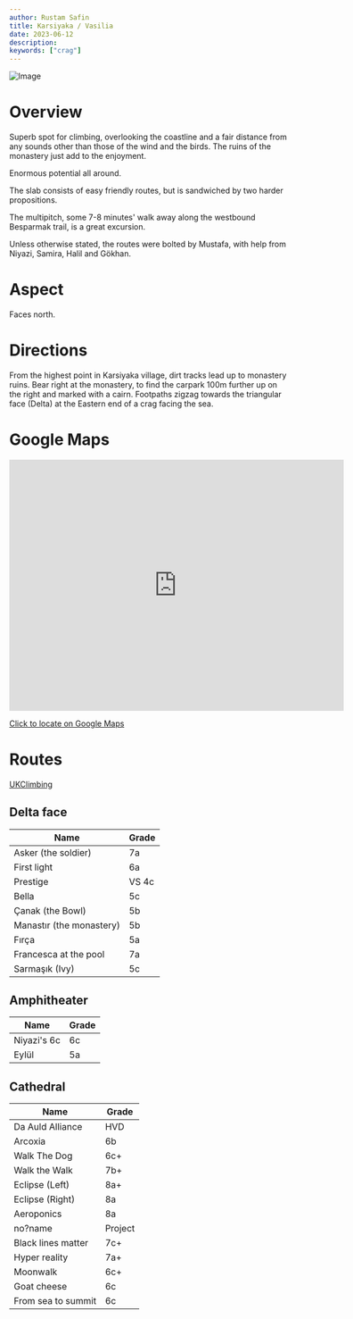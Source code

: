 ```yaml
---
author: Rustam Safin
title: Karsiyaka / Vasilia
date: 2023-06-12
description:
keywords: ["crag"]
---
```


![Image](/karsiyaka/main.jpg)

# Overview

Superb spot for climbing, overlooking the coastline and a fair distance from any sounds other than those of the wind and the birds. The ruins of the monastery just add to the enjoyment.

Enormous potential all around.

The slab consists of easy friendly routes, but is sandwiched by two harder propositions.

The multipitch, some 7-8 minutes' walk away along the westbound Besparmak trail, is a great excursion.

Unless otherwise stated, the routes were bolted by Mustafa, with help from Niyazi, Samira, Halil and Gökhan.

# Aspect

Faces north.

# Directions

From the highest point in Karsiyaka village, dirt tracks lead up to monastery ruins. Bear right at the monastery, to find the carpark 100m further up on the right and marked with a cairn. Footpaths zigzag towards the triangular face (Delta) at the Eastern end of a crag facing the sea.

# Google Maps

<iframe src="https://www.google.com/maps/embed?pb=!1m17!1m12!1m3!1d4110.726972287565!2d33.123611315249484!3d35.33879998027556!2m3!1f0!2f0!3f0!3m2!1i1024!2i768!4f13.1!3m2!1m1!2zMzXCsDIwJzE5LjciTiAzM8KwMDcnMzIuOSJF!5e1!3m2!1sen!2s!4v1686562843483!5m2!1sen!2s" width="600" height="450" style="border:0;" allowfullscreen="" loading="lazy" referrerpolicy="no-referrer-when-downgrade"></iframe>

[Click to locate on Google Maps](https://goo.gl/maps/V5SfQeVxjddisaBz7)

# Routes

[UKClimbing](https://www.ukclimbing.com/logbook/crags/karsiyaka__vasilia-26215/#topos)

## Delta face

| Name                     | Grade |
| ------------------------ | ----- |
| Asker (the soldier)      | 7a    |
| First light              | 6a    |
| Prestige                 | VS 4c |
| Bella                    | 5c    |
| Çanak (the Bowl)         | 5b    |
| Manastır (the monastery) | 5b    |
| Fırça                    | 5a    |
| Francesca at the pool    | 7a    |
| Sarmaşık (Ivy)           | 5c    |

## Amphitheater

| Name        | Grade |
| ----------- | ----- |
| Niyazi's 6c | 6c    |
| Eylül       | 5a    |

## Cathedral

| Name               | Grade   |
| ------------------ | ------- |
| Da Auld Alliance   | HVD     |
| Arcoxia            | 6b      |
| Walk The Dog       | 6c+     |
| Walk the Walk      | 7b+     |
| Eclipse (Left)     | 8a+     |
| Eclipse (Right)    | 8a      |
| Aeroponics         | 8a      |
| no?name            | Project |
| Black lines matter | 7c+     |
| Hyper reality      | 7a+     |
| Moonwalk           | 6c+     |
| Goat cheese        | 6c      |
| From sea to summit | 6c      |
